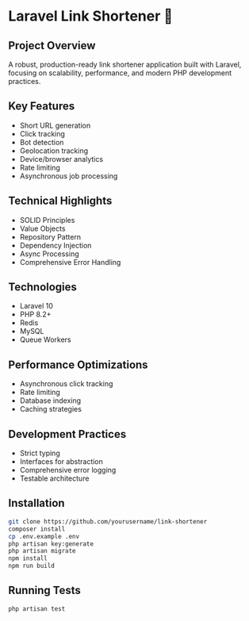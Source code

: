 # Laravel Link Shortener 🔗

## Project Overview
A robust, production-ready link shortener application built with Laravel, focusing on scalability, performance, and modern PHP development practices.

## Key Features
- Short URL generation
- Click tracking
- Bot detection
- Geolocation tracking
- Device/browser analytics
- Rate limiting
- Asynchronous job processing

## Technical Highlights
- SOLID Principles
- Value Objects
- Repository Pattern
- Dependency Injection
- Async Processing
- Comprehensive Error Handling

## Technologies
- Laravel 10
- PHP 8.2+
- Redis
- MySQL
- Queue Workers

## Performance Optimizations
- Asynchronous click tracking
- Rate limiting
- Database indexing
- Caching strategies

## Development Practices
- Strict typing
- Interfaces for abstraction
- Comprehensive error logging
- Testable architecture

## Installation
```bash
git clone https://github.com/yourusername/link-shortener
composer install
cp .env.example .env
php artisan key:generate
php artisan migrate
npm install
npm run build
```

## Running Tests
```bash
php artisan test
```
